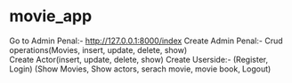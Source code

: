 # movie_app
Go to Admin Penal:- http://127.0.0.1:8000/index 
Create Admin Penal:- Crud operations(Movies, insert, update, delete, show)   
                     Create Actor(insert, update, delete, show)
Create Userside:- (Register, Login) 
                   (Show Movies, Show actors, serach movie, movie book, Logout)     
